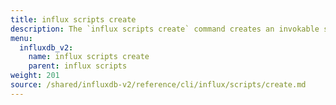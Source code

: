 ```yaml
---
title: influx scripts create
description: The `influx scripts create` command creates an invokable script in InfluxDB.
menu:
  influxdb_v2:
    name: influx scripts create
    parent: influx scripts
weight: 201
source: /shared/influxdb-v2/reference/cli/influx/scripts/create.md
---
```


<!-- The content for this file is located at
// SOURCE content/shared/influxdb-v2/reference/cli/influx/scripts/create.md -->

